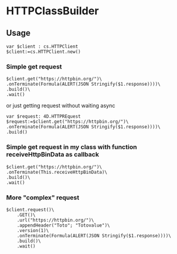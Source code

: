 # HTTPClassBuilder

## Usage

```4d
var $client : cs.HTTPClient
$client:=cs.HTTPClient.new()
```

### Simple get request

```4d
$client.get("https://httpbin.org/")\
.onTerminate(Formula(ALERT(JSON Stringify($1.response))))\
.build()\
.wait()
````

or just getting request without waiting async

```4d
var $request: 4D.HTTPREquest
$request:=$client.get("https://httpbin.org/")\
.onTerminate(Formula(ALERT(JSON Stringify($1.response))))\
.build()
````

### Simple get request in my class with function receiveHttpBinData as callback

```4d
$client.get("https://httpbin.org/")\
.onTerminate(This.receiveHttpBinData)\
.build()\
.wait()
```

### More "complex" request

```4d
$client.request()\
	.GET()\
	.url("https://httpbin.org/")\
	.appendHeader("Toto"; "Totovalue")\
	.version(1)\
	.onTerminate(Formula(ALERT(JSON Stringify($1.response))))\
	.build()\
	.wait()
```
